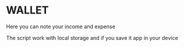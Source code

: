 # WALLET

Here you can note your income and expense

The script work with local storage and if you save it app in your device
